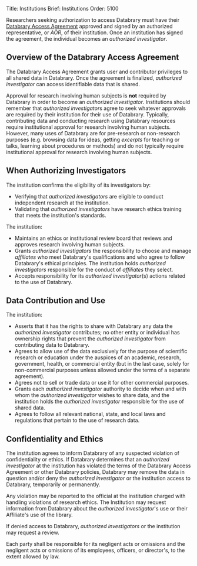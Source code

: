 Title: Institutions
Brief: Institutions
Order: 5100

Researchers seeking authorization to access Databrary must have their [Databrary Access Agreement](|filename|/agreement.mdi) approved and signed by an authorized representative, or *AOR*, of their institution. Once an institution has signed the agreement, the individual becomes an *authorized investigator*.

## Overview of the Databrary Access Agreement 

The Databrary Access Agreement grants user and contributor privileges to all shared data in Databrary. Once the agreement is finalized, *authorized investigator* can access identifiable data that is shared. 

Approval for research involving human subjects is **not** required by Databrary in order to become an *authorized investigator*. 
Institutions should remember that *authorized investigator*s agree to seek whatever approvals are required by their institution for their use of Databrary. Typically, contributing data and conducting research using Databrary resources require institutional approval for research involving human subjects. 
However, many uses of Databrary are for pre-research or non-research purposes (e.g. browsing data for ideas, getting *excerpts*  for teaching or talks, learning about procedures or methods) and do not typically require institutional approval for research involving human subjects. 

## When Authorizing Investigators

The institution confirms the eligibility of its investigators by:

- Verifying that *authorized investigators* are eligible to conduct independent research at the institution.
- Validating that *authorized investigators* have research ethics training that meets the institution's standards.

The institution: 

- Maintains an ethics or institutional review board that reviews and approves research involving human subjects.
- Grants *authorized investigators* the responsibility to choose and manage *affiliates* who meet Databrary's qualifications and who agree to follow Databrary's ethical principles.
The institution holds *authorized investigators* responsible for the conduct of *affiliates* they select.
- Accepts responsibility for its *authorized investigator*(s) actions related to the use of Databrary.

## Data Contribution and Use

The institution:

-  Asserts that it has the rights to share with Databrary any data the *authorized investigator* contributes; no other entity or individual has ownership rights that prevent the *authorized investigator* from contributing data to Databrary.
- Agrees to allow use of the data exclusively for the purpose of scientific research or education under the auspices of an academic, research, government, health, or commercial entity (but in the last case, solely for non-commercial purposes unless allowed under the terms of a separate agreement).
- Agrees not to sell or trade data or use it for other commercial purposes.
- Grants each *authorized investigator* authority to decide when and with whom the *authorized investigator* wishes to share data, and the institution holds the *authorized investigator* responsible for the use of shared data.
- Agrees to follow all relevant national, state, and local laws and regulations that pertain to the use of research data.

## Confidentiality and Ethics

The institution agrees to inform Databrary of any suspected violation of confidentiality or ethics.
If Databrary determines that an *authorized investigator* at the institution has violated the terms of the Databrary Access Agreement or other Databrary policies, Databrary may remove the data in question and/or deny the *authorized investigator* or the institution access to Databrary, temporarily or permanently.

Any violation may be reported to the official at the institution charged with handling violations of research ethics. 
The Institution may request information from Databrary about the *authorized investigator*'s use or their Affiliate's use of the library.

If denied access to Databrary, *authorized investigators* or the institution may request a review.

Each party shall be responsible for its negligent acts or omissions and the negligent acts or omissions of its employees, officers, or director's, to the
extent allowed by law.

